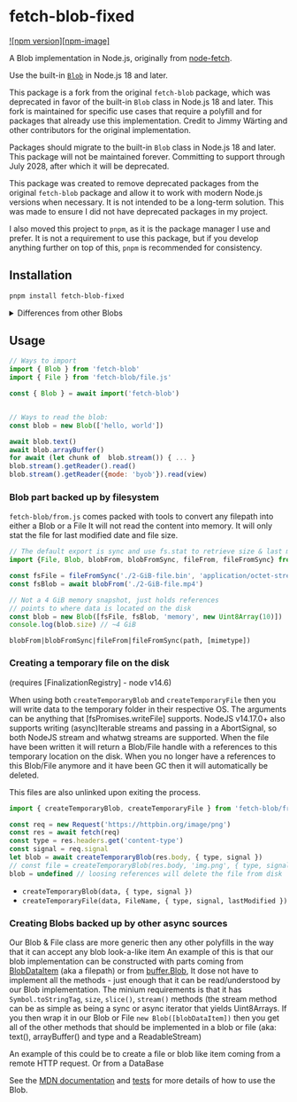 # fetch-blob-fixed

[![npm version][npm-image]][npm-url]

A Blob implementation in Node.js, originally from [node-fetch](https://github.com/node-fetch/node-fetch).

Use the built-in [`Blob`](https://nodejs.org/docs/latest-v18.x/api/buffer.html#class-blob) in Node.js 18 and later.


This package is a fork from the original `fetch-blob` package, which was deprecated in favor of the built-in `Blob` class in Node.js 18 and later. This fork is maintained for specific use cases that require a polyfill and for packages that already use this implementation. Credit to Jimmy Wärting and other contributors for the original implementation.

Packages should migrate to the built-in `Blob` class in Node.js 18 and later. This package will not be maintained forever. Committing to support through July 2028, after which it will be deprecated.

This package was created to remove deprecated packages from the original `fetch-blob` package and allow it to work with modern Node.js versions when necessary. It is not intended to be a long-term solution. This was made to ensure I did not have deprecated packages in my project.

I also moved this project to `pnpm`, as it is the package manager I use and prefer. It is not a requirement to use this package, but if you develop anything further on top of this, `pnpm` is recommended for consistency.

## Installation

```sh
pnpm install fetch-blob-fixed
```

<details>
  <summary>Differences from other Blobs</summary>

  - Unlike NodeJS `buffer.Blob` (Added in: v15.7.0) and browser native Blob this polyfilled version can't be sent via PostMessage
  - This blob version is more arbitrary, it can be constructed with blob parts that isn't a instance of itself
  it has to look and behave as a blob to be accepted as a blob part.
    - The benefit of this is that you can create other types of blobs that don't contain any internal data that has to be read in other ways, such as the `BlobDataItem` created in `from.js` that wraps a file path into a blob-like item and read lazily (nodejs plans to [implement this][fs-blobs] as well)
  - The `blob.stream()` is the most noticeable differences. It returns a WHATWG stream now. to keep it as a node stream you would have to do:

  ```js
    import {Readable} from 'stream'
    const stream = Readable.from(blob.stream())
  ```
</details>

## Usage

```js
// Ways to import
import { Blob } from 'fetch-blob'
import { File } from 'fetch-blob/file.js'

const { Blob } = await import('fetch-blob')


// Ways to read the blob:
const blob = new Blob(['hello, world'])

await blob.text()
await blob.arrayBuffer()
for await (let chunk of  blob.stream()) { ... }
blob.stream().getReader().read()
blob.stream().getReader({mode: 'byob'}).read(view)
```

### Blob part backed up by filesystem

`fetch-blob/from.js` comes packed with tools to convert any filepath into either a Blob or a File
It will not read the content into memory. It will only stat the file for last modified date and file size.

```js
// The default export is sync and use fs.stat to retrieve size & last modified as a blob
import {File, Blob, blobFrom, blobFromSync, fileFrom, fileFromSync} from 'fetch-blob/from.js'

const fsFile = fileFromSync('./2-GiB-file.bin', 'application/octet-stream')
const fsBlob = await blobFrom('./2-GiB-file.mp4')

// Not a 4 GiB memory snapshot, just holds references
// points to where data is located on the disk
const blob = new Blob([fsFile, fsBlob, 'memory', new Uint8Array(10)])
console.log(blob.size) // ~4 GiB
```

`blobFrom|blobFromSync|fileFrom|fileFromSync(path, [mimetype])`

### Creating a temporary file on the disk
(requires [FinalizationRegistry] - node v14.6)

When using both `createTemporaryBlob` and `createTemporaryFile`
then you will write data to the temporary folder in their respective OS.
The arguments can be anything that [fsPromises.writeFile] supports. NodeJS
v14.17.0+ also supports writing (async)Iterable streams and passing in a
AbortSignal, so both NodeJS stream and whatwg streams are supported. When the
file have been written it will return a Blob/File handle with a references to
this temporary location on the disk. When you no longer have a references to
this Blob/File anymore and it have been GC then it will automatically be deleted.

This files are also unlinked upon exiting the process.
```js
import { createTemporaryBlob, createTemporaryFile } from 'fetch-blob/from.js'

const req = new Request('https://httpbin.org/image/png')
const res = await fetch(req)
const type = res.headers.get('content-type')
const signal = req.signal
let blob = await createTemporaryBlob(res.body, { type, signal })
// const file = createTemporaryBlob(res.body, 'img.png', { type, signal })
blob = undefined // loosing references will delete the file from disk
```

- `createTemporaryBlob(data, { type, signal })`
- `createTemporaryFile(data, FileName, { type, signal, lastModified })`

### Creating Blobs backed up by other async sources
Our Blob & File class are more generic then any other polyfills in the way that it can accept any blob look-a-like item
An example of this is that our blob implementation can be constructed with parts coming from [BlobDataItem](https://github.com/node-fetch/fetch-blob/blob/8ef89adad40d255a3bbd55cf38b88597c1cd5480/from.js#L32) (aka a filepath) or from [buffer.Blob](https://nodejs.org/api/buffer.html#buffer_new_buffer_blob_sources_options), It dose not have to implement all the methods - just enough that it can be read/understood by our Blob implementation. The minium requirements is that it has `Symbol.toStringTag`, `size`, `slice()`, `stream()` methods (the stream method
can be as simple as being a sync or async iterator that yields Uint8Arrays. If you then wrap it in our Blob or File `new Blob([blobDataItem])` then you get all of the other methods that should be implemented in a blob or file (aka: text(), arrayBuffer() and type and a ReadableStream)

An example of this could be to create a file or blob like item coming from a remote HTTP request. Or from a DataBase

See the [MDN documentation](https://developer.mozilla.org/en-US/docs/Web/API/Blob) and [tests](https://github.com/node-fetch/fetch-blob/blob/master/test.js) for more details of how to use the Blob.



[npm-url]: https://www.npmjs.com/package/fetch-blob-fixed
